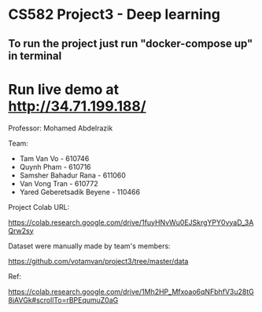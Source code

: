 # CS582 Project3 - Deep learning
## To run the project just run "docker-compose up" in terminal

# Run live demo at http://34.71.199.188/

Professor: Mohamed Abdelrazik

Team:

* Tam Van Vo - 610746   
* Quynh Pham - 610716   
* Samsher Bahadur Rana - 611060   
* Van Vong Tran - 610772   
* Yared Geberetsadik Beyene - 110466   

Project Colab URL:

https://colab.research.google.com/drive/1fuyHNvWu0EJSkrgYPY0vyaD_3AQrw2sy

Dataset were manually made by team's members:

https://github.com/votamvan/project3/tree/master/data

Ref:

https://colab.research.google.com/drive/1Mh2HP_Mfxoao6qNFbhfV3u28tG8jAVGk#scrollTo=rBPEqumuZ0aG
